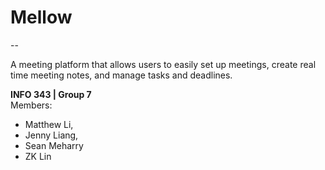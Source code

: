 <h1>Mellow</H1>
--
<p> A meeting platform that allows users to easily set up meetings, create real time meeting notes, and manage tasks and deadlines.</p>
 
**INFO 343 | Group 7**
</br>Members:

* Matthew Li,
* Jenny Liang,
* Sean Meharry
* ZK Lin 



